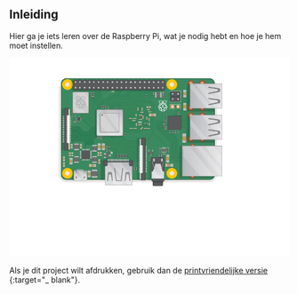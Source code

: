 ## Inleiding

Hier ga je iets leren over de Raspberry Pi, wat je nodig hebt en hoe je hem moet instellen.

![plug in the pi](images/pi-plug-in.gif)

Als je dit project wilt afdrukken, gebruik dan de [printvriendelijke versie](https://projects.raspberrypi.org/en/projects/aspberry-pi-setting-up/print) {:target="_ blank"}.